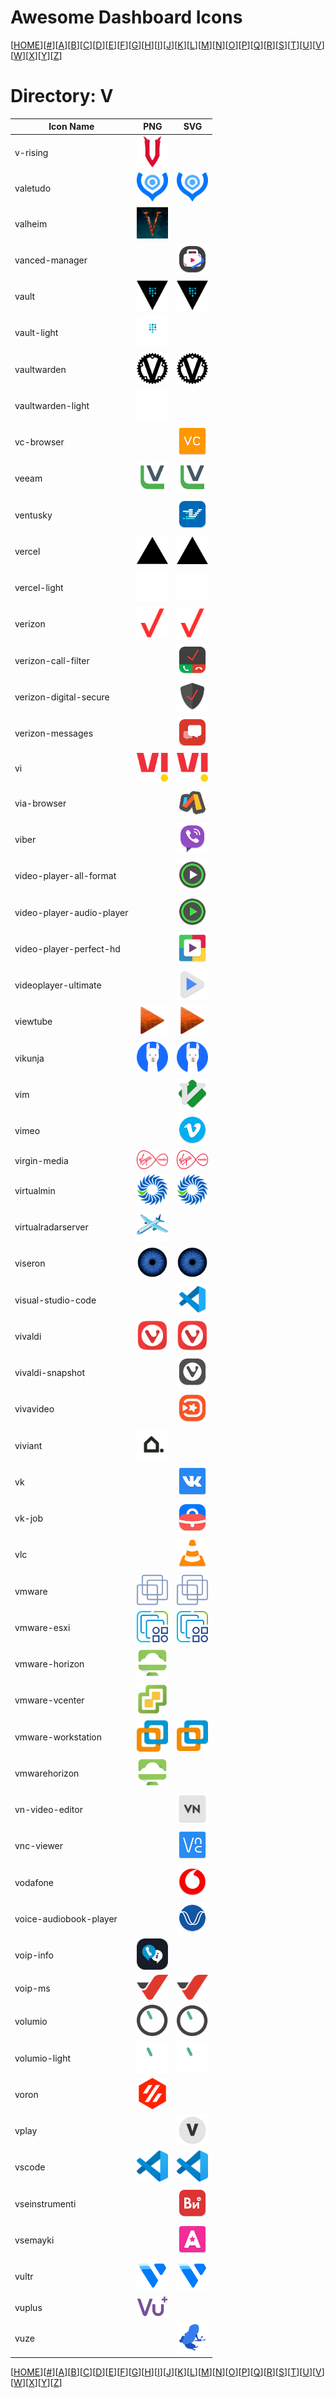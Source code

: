 # Awesome Dashboard Icons

[[HOME](..)][[#](directory.md)][[A](directory-a.md)][[B](directory-b.md)][[C](directory-c.md)][[D](directory-d.md)][[E](directory-e.md)][[F](directory-f.md)][[G](directory-g.md)][[H](directory-h.md)][[I](directory-i.md)][[J](directory-j.md)][[K](directory-k.md)][[L](directory-l.md)][[M](directory-m.md)][[N](directory-n.md)][[O](directory-o.md)][[P](directory-p.md)][[Q](directory-q.md)][[R](directory-r.md)][[S](directory-s.md)][[T](directory-t.md)][[U](directory-u.md)][[V](directory-v.md)][[W](directory-w.md)][[X](directory-x.md)][[Y](directory-y.md)][[Z](directory-z.md)]

# Directory: V

| Icon Name | PNG | SVG |
|-----------|-----|-----|
| v-rising | <img src="../icons/v-rising.png" alt="v-rising" width="50"> |   |
| valetudo | <img src="../icons/valetudo.png" alt="valetudo" width="50"> |  <img src="../icons/valetudo.svg" alt="valetudo" width="50"> |
| valheim | <img src="../icons/valheim.png" alt="valheim" width="50"> |   |
| vanced-manager |  |  <img src="../icons/vanced-manager.svg" alt="vanced-manager" width="50"> |
| vault | <img src="../icons/vault.png" alt="vault" width="50"> |  <img src="../icons/vault.svg" alt="vault" width="50"> |
| vault-light | <img src="../icons/vault-light.png" alt="vault-light" width="50"> |   |
| vaultwarden | <img src="../icons/vaultwarden.png" alt="vaultwarden" width="50"> |  <img src="../icons/vaultwarden.svg" alt="vaultwarden" width="50"> |
| vaultwarden-light | <img src="../icons/vaultwarden-light.png" alt="vaultwarden-light" width="50"> |   |
| vc-browser |  |  <img src="../icons/vc-browser.svg" alt="vc-browser" width="50"> |
| veeam | <img src="../icons/veeam.png" alt="veeam" width="50"> |  <img src="../icons/veeam.svg" alt="veeam" width="50"> |
| ventusky |  |  <img src="../icons/ventusky.svg" alt="ventusky" width="50"> |
| vercel | <img src="../icons/vercel.png" alt="vercel" width="50"> |  <img src="../icons/vercel.svg" alt="vercel" width="50"> |
| vercel-light | <img src="../icons/vercel-light.png" alt="vercel-light" width="50"> |  <img src="../icons/vercel-light.svg" alt="vercel-light" width="50"> |
| verizon | <img src="../icons/verizon.png" alt="verizon" width="50"> |  <img src="../icons/verizon.svg" alt="verizon" width="50"> |
| verizon-call-filter |  |  <img src="../icons/verizon-call-filter.svg" alt="verizon-call-filter" width="50"> |
| verizon-digital-secure |  |  <img src="../icons/verizon-digital-secure.svg" alt="verizon-digital-secure" width="50"> |
| verizon-messages |  |  <img src="../icons/verizon-messages.svg" alt="verizon-messages" width="50"> |
| vi | <img src="../icons/vi.png" alt="vi" width="50"> |  <img src="../icons/vi.svg" alt="vi" width="50"> |
| via-browser |  |  <img src="../icons/via-browser.svg" alt="via-browser" width="50"> |
| viber |  |  <img src="../icons/viber.svg" alt="viber" width="50"> |
| video-player-all-format |  |  <img src="../icons/video-player-all-format.svg" alt="video-player-all-format" width="50"> |
| video-player-audio-player |  |  <img src="../icons/video-player-audio-player.svg" alt="video-player-audio-player" width="50"> |
| video-player-perfect-hd |  |  <img src="../icons/video-player-perfect-hd.svg" alt="video-player-perfect-hd" width="50"> |
| videoplayer-ultimate |  |  <img src="../icons/videoplayer-ultimate.svg" alt="videoplayer-ultimate" width="50"> |
| viewtube | <img src="../icons/viewtube.png" alt="viewtube" width="50"> |  <img src="../icons/viewtube.svg" alt="viewtube" width="50"> |
| vikunja | <img src="../icons/vikunja.png" alt="vikunja" width="50"> |  <img src="../icons/vikunja.svg" alt="vikunja" width="50"> |
| vim |  |  <img src="../icons/vim.svg" alt="vim" width="50"> |
| vimeo |  |  <img src="../icons/vimeo.svg" alt="vimeo" width="50"> |
| virgin-media | <img src="../icons/virgin-media.png" alt="virgin-media" width="50"> |  <img src="../icons/virgin-media.svg" alt="virgin-media" width="50"> |
| virtualmin | <img src="../icons/virtualmin.png" alt="virtualmin" width="50"> |  <img src="../icons/virtualmin.svg" alt="virtualmin" width="50"> |
| virtualradarserver | <img src="../icons/virtualradarserver.png" alt="virtualradarserver" width="50"> |   |
| viseron | <img src="../icons/viseron.png" alt="viseron" width="50"> |  <img src="../icons/viseron.svg" alt="viseron" width="50"> |
| visual-studio-code |  |  <img src="../icons/visual-studio-code.svg" alt="visual-studio-code" width="50"> |
| vivaldi | <img src="../icons/vivaldi.png" alt="vivaldi" width="50"> |  <img src="../icons/vivaldi.svg" alt="vivaldi" width="50"> |
| vivaldi-snapshot |  |  <img src="../icons/vivaldi-snapshot.svg" alt="vivaldi-snapshot" width="50"> |
| vivavideo |  |  <img src="../icons/vivavideo.svg" alt="vivavideo" width="50"> |
| viviant | <img src="../icons/viviant.png" alt="viviant" width="50"> |   |
| vk |  |  <img src="../icons/vk.svg" alt="vk" width="50"> |
| vk-job |  |  <img src="../icons/vk-job.svg" alt="vk-job" width="50"> |
| vlc |  |  <img src="../icons/vlc.svg" alt="vlc" width="50"> |
| vmware | <img src="../icons/vmware.png" alt="vmware" width="50"> |  <img src="../icons/vmware.svg" alt="vmware" width="50"> |
| vmware-esxi | <img src="../icons/vmware-esxi.png" alt="vmware-esxi" width="50"> |  <img src="../icons/vmware-esxi.svg" alt="vmware-esxi" width="50"> |
| vmware-horizon | <img src="../icons/vmware-horizon.png" alt="vmware-horizon" width="50"> |   |
| vmware-vcenter | <img src="../icons/vmware-vcenter.png" alt="vmware-vcenter" width="50"> |   |
| vmware-workstation | <img src="../icons/vmware-workstation.png" alt="vmware-workstation" width="50"> |  <img src="../icons/vmware-workstation.svg" alt="vmware-workstation" width="50"> |
| vmwarehorizon | <img src="../icons/vmwarehorizon.png" alt="vmwarehorizon" width="50"> |   |
| vn-video-editor |  |  <img src="../icons/vn-video-editor.svg" alt="vn-video-editor" width="50"> |
| vnc-viewer |  |  <img src="../icons/vnc-viewer.svg" alt="vnc-viewer" width="50"> |
| vodafone |  |  <img src="../icons/vodafone.svg" alt="vodafone" width="50"> |
| voice-audiobook-player |  |  <img src="../icons/voice-audiobook-player.svg" alt="voice-audiobook-player" width="50"> |
| voip-info | <img src="../icons/voip-info.png" alt="voip-info" width="50"> |   |
| voip-ms | <img src="../icons/voip-ms.png" alt="voip-ms" width="50"> |  <img src="../icons/voip-ms.svg" alt="voip-ms" width="50"> |
| volumio | <img src="../icons/volumio.png" alt="volumio" width="50"> |  <img src="../icons/volumio.svg" alt="volumio" width="50"> |
| volumio-light | <img src="../icons/volumio-light.png" alt="volumio-light" width="50"> |  <img src="../icons/volumio-light.svg" alt="volumio-light" width="50"> |
| voron | <img src="../icons/voron.png" alt="voron" width="50"> |   |
| vplay |  |  <img src="../icons/vplay.svg" alt="vplay" width="50"> |
| vscode | <img src="../icons/vscode.png" alt="vscode" width="50"> |  <img src="../icons/vscode.svg" alt="vscode" width="50"> |
| vseinstrumenti |  |  <img src="../icons/vseinstrumenti.svg" alt="vseinstrumenti" width="50"> |
| vsemayki |  |  <img src="../icons/vsemayki.svg" alt="vsemayki" width="50"> |
| vultr | <img src="../icons/vultr.png" alt="vultr" width="50"> |  <img src="../icons/vultr.svg" alt="vultr" width="50"> |
| vuplus | <img src="../icons/vuplus.png" alt="vuplus" width="50"> |   |
| vuze |  |  <img src="../icons/vuze.svg" alt="vuze" width="50"> |


[[HOME](..)][[#](directory.md)][[A](directory-a.md)][[B](directory-b.md)][[C](directory-c.md)][[D](directory-d.md)][[E](directory-e.md)][[F](directory-f.md)][[G](directory-g.md)][[H](directory-h.md)][[I](directory-i.md)][[J](directory-j.md)][[K](directory-k.md)][[L](directory-l.md)][[M](directory-m.md)][[N](directory-n.md)][[O](directory-o.md)][[P](directory-p.md)][[Q](directory-q.md)][[R](directory-r.md)][[S](directory-s.md)][[T](directory-t.md)][[U](directory-u.md)][[V](directory-v.md)][[W](directory-w.md)][[X](directory-x.md)][[Y](directory-y.md)][[Z](directory-z.md)]

